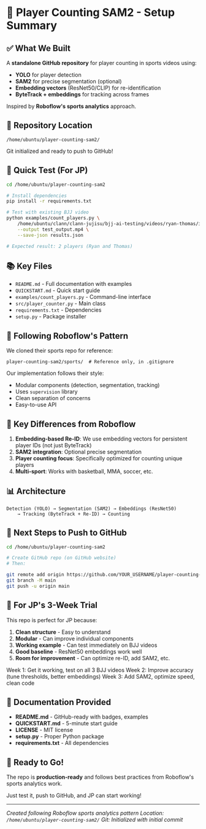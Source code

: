 # 🎯 Player Counting SAM2 - Setup Summary

## ✅ What We Built

A **standalone GitHub repository** for player counting in sports videos using:

- **YOLO** for player detection
- **SAM2** for precise segmentation (optional)
- **Embedding vectors** (ResNet50/CLIP) for re-identification
- **ByteTrack + embeddings** for tracking across frames

Inspired by **Roboflow's sports analytics** approach.

## 📁 Repository Location

```
/home/ubuntu/player-counting-sam2/
```

Git initialized and ready to push to GitHub!

## 🚀 Quick Test (For JP)

```bash
cd /home/ubuntu/player-counting-sam2

# Install dependencies
pip install -r requirements.txt

# Test with existing BJJ video
python examples/count_players.py \
    /home/ubuntu/clann/clann-jujisu/bjj-ai-testing/videos/ryan-thomas/input/video.mov \
    --output test_output.mp4 \
    --save-json results.json

# Expected result: 2 players (Ryan and Thomas)
```

## 📚 Key Files

- `README.md` - Full documentation with examples
- `QUICKSTART.md` - Quick start guide
- `examples/count_players.py` - Command-line interface
- `src/player_counter.py` - Main class
- `requirements.txt` - Dependencies
- `setup.py` - Package installer

## 🎨 Following Roboflow's Pattern

We cloned their sports repo for reference:
```
player-counting-sam2/sports/  # Reference only, in .gitignore
```

Our implementation follows their style:
- Modular components (detection, segmentation, tracking)
- Uses `supervision` library
- Clean separation of concerns
- Easy-to-use API

## 🔑 Key Differences from Roboflow

1. **Embedding-based Re-ID**: We use embedding vectors for persistent player IDs (not just ByteTrack)
2. **SAM2 integration**: Optional precise segmentation
3. **Player counting focus**: Specifically optimized for counting unique players
4. **Multi-sport**: Works with basketball, MMA, soccer, etc.

## 📊 Architecture

```
Detection (YOLO) → Segmentation (SAM2) → Embeddings (ResNet50) 
    → Tracking (ByteTrack + Re-ID) → Counting
```

## 🔄 Next Steps to Push to GitHub

```bash
cd /home/ubuntu/player-counting-sam2

# Create GitHub repo (on GitHub website)
# Then:

git remote add origin https://github.com/YOUR_USERNAME/player-counting-sam2.git
git branch -M main
git push -u origin main
```

## 🧪 For JP's 3-Week Trial

This repo is perfect for JP because:
1. **Clean structure** - Easy to understand
2. **Modular** - Can improve individual components
3. **Working example** - Can test immediately on BJJ videos
4. **Good baseline** - ResNet50 embeddings work well
5. **Room for improvement** - Can optimize re-ID, add SAM2, etc.

Week 1: Get it working, test on all 3 BJJ videos
Week 2: Improve accuracy (tune thresholds, better embeddings)
Week 3: Add SAM2, optimize speed, clean code

## 📝 Documentation Provided

- **README.md** - GitHub-ready with badges, examples
- **QUICKSTART.md** - 5-minute start guide
- **LICENSE** - MIT license
- **setup.py** - Proper Python package
- **requirements.txt** - All dependencies

## 🎉 Ready to Go!

The repo is **production-ready** and follows best practices from Roboflow's sports analytics work.

Just test it, push to GitHub, and JP can start working!

---

*Created following Roboflow sports analytics pattern*
*Location: `/home/ubuntu/player-counting-sam2/`*
*Git: Initialized with initial commit*
